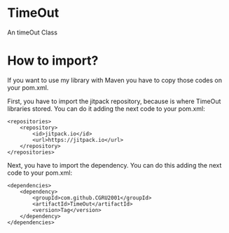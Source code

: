 # TimeOut
An timeOut Class

# How to import?

If you want to use my library with Maven you have to copy those codes on your pom.xml.

First, you have to import the jitpack repository, because is where TimeOut libraries stored. You can do it adding the next code to your pom.xml:

	<repositories>
		<repository>
		    <id>jitpack.io</id>
		    <url>https://jitpack.io</url>
		</repository>
	</repositories>
  
  Next, you have to import the dependency. You can do this adding the next code to your pom.xml:
  
  	<dependencies>
		<dependency>
		    <groupId>com.github.CGRU2001</groupId>
		    <artifactId>TimeOut</artifactId>
		    <version>Tag</version>
		</dependency>
	</dependencies>
  

